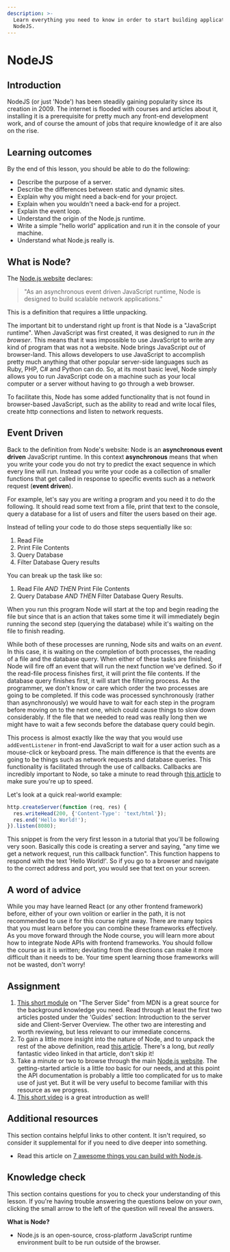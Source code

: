 ```yaml
---
description: >-
  Learn everything you need to know in order to start building applications with
  NodeJS.
---
```


# NodeJS

## Introduction

NodeJS \(or just 'Node'\) has been steadily gaining popularity since its creation in 2009. The internet is flooded with courses and articles about it, installing it is a prerequisite for pretty much any front-end development work, and of course the amount of jobs that require knowledge of it are also on the rise.

## Learning outcomes

By the end of this lesson, you should be able to do the following:

* Describe the purpose of a server.
* Describe the differences between static and dynamic sites.
* Explain why you might need a back-end for your project.
* Explain when you wouldn't need a back-end for a project.
* Explain the event loop.
* Understand the origin of the Node.js runtime.
* Write a simple "hello world" application and run it in the console of your machine.
* Understand what Node.js really is.

## What is Node?

The [Node.js website](https://nodejs.org/en/about/) declares:

> "As an asynchronous event driven JavaScript runtime, Node is designed to build scalable network applications."

This is a definition that requires a little unpacking.

The important bit to understand right up front is that Node is a "JavaScript runtime". When JavaScript was first created, it was designed to run _in the browser_. This means that it was impossible to use JavaScript to write any kind of program that was not a website. Node brings JavaScript _out_ of browser-land. This allows developers to use JavaScript to accomplish pretty much anything that other popular server-side languages such as Ruby, PHP, C\# and Python can do. So, at its most basic level, Node simply allows you to run JavaScript code on a machine such as your local computer or a server without having to go through a web browser.

To facilitate this, Node has some added functionality that is not found in browser-based JavaScript, such as the ability to read and write local files, create http connections and listen to network requests.

## Event Driven

Back to the definition from Node's website: Node is an **asynchronous event driven** JavaScript runtime. In this context **asynchronous** means that when you write your code you do not try to predict the exact sequence in which every line will run. Instead you write your code as a collection of smaller functions that get called in response to specific events such as a network request \(**event driven**\).

For example, let's say you are writing a program and you need it to do the following. It should read some text from a file, print that text to the console, query a database for a list of users and filter the users based on their age.

Instead of telling your code to do those steps sequentially like so:

1. Read File
2. Print File Contents
3. Query Database
4. Filter Database Query results

You can break up the task like so:

1. Read File _AND THEN_ Print File Contents
2. Query Database _AND THEN_ Filter Database Query Results.

When you run this program Node will start at the top and begin reading the file but since that is an action that takes some time it will immediately begin running the second step \(querying the database\) while it's waiting on the file to finish reading.

While both of these processes are running, Node sits and waits on an _event_. In this case, it is waiting on the completion of both processes, the reading of a file and the database query. When either of these tasks are finished, Node will fire off an event that will run the next function we've defined. So if the read-file process finishes first, it will print the file contents. If the database query finishes first, it will start the filtering process. As the programmer, we don't know or care which order the two processes are going to be completed. If this code was processed synchronously \(rather than asynchronously\) we would have to wait for each step in the program before moving on to the next one, which could cause things to slow down considerably. If the file that we needed to read was really long then we might have to wait a few seconds before the database query could begin.

This process is almost exactly like the way that you would use `addEventListener` in front-end JavaScript to wait for a user action such as a mouse-click or keyboard press. The main difference is that the events are going to be things such as network requests and database queries. This functionality is facilitated through the use of callbacks. Callbacks are incredibly important to Node, so take a minute to read through [this article](https://briggs.dev/blog/understanding-callbacks) to make sure you're up to speed.

Let's look at a quick real-world example:

```javascript
http.createServer(function (req, res) {
  res.writeHead(200, {'Content-Type': 'text/html'});
  res.end('Hello World!');
}).listen(8080);
```

This snippet is from the very first lesson in a tutorial that you'll be following very soon. Basically this code is creating a server and saying, "any time we get a network request, run this callback function". This function happens to respond with the text 'Hello World!'. So if you go to a browser and navigate to the correct address and port, you would see that text on your screen.

## A word of advice

While you may have learned React \(or any other frontend framework\) before, either of your own volition or earlier in the path, it is not recommended to use it for this course right away. There are many topics that you must learn before you can combine these frameworks effectively. As you move forward through the Node course, you will learn more about how to integrate Node APIs with frontend frameworks. You should follow the course as it is written; deviating from the directions can make it more difficult than it needs to be. Your time spent learning those frameworks will not be wasted, don't worry!

## Assignment

1. [This short module](https://developer.mozilla.org/en-US/docs/Learn/Server-side/First_steps) on "The Server Side" from MDN is a great source for the background knowledge you need. Read through at least the first two articles posted under the 'Guides' section: Introduction to the server side and Client-Server Overview. The other two are interesting and worth reviewing, but less relevant to our immediate concerns.
2. To gain a little more insight into the nature of Node, and to unpack the rest of the above definition, read [this article](https://medium.freecodecamp.org/what-exactly-is-node-js-ae36e97449f5). There's a long, but _really_ fantastic video linked in that article, don't skip it!
3. Take a minute or two to browse through the main [Node.js website](https://nodejs.org/en/).  The getting-started article is a little _too_ basic for our needs, and at this point the API documentation is probably a little too complicated for us to make use of just yet. But it will be very useful to become familiar with this resource as we progress.
4. [This short video](https://www.youtube.com/watch?v=uVwtVBpw7RQ) is a great introduction as well!

## Additional resources

This section contains helpful links to other content. It isn't required, so consider it supplemental for if you need to dive deeper into something.

* Read this article on [7 awesome things you can build with Node.js](https://blog.teamtreehouse.com/7-awesome-things-can-build-node-js).

## Knowledge check

This section contains questions for you to check your understanding of this lesson. If you're having trouble answering the questions below on your own, clicking the small arrow to the left of the question will reveal the answers.

**What is Node?**

* Node.js is an open-source, cross-platform JavaScript runtime environment built to be run outside of the browser.

